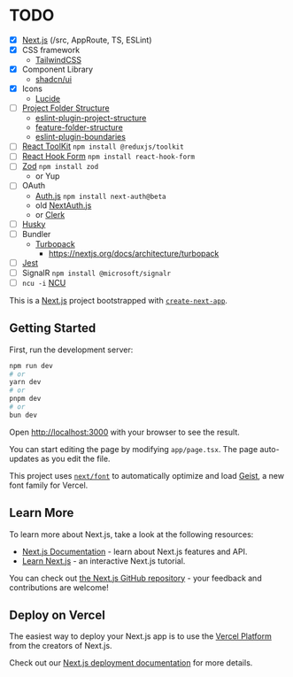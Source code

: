 # TODO

- [x] [Next.js](https://nextjs.org/) (/src, AppRoute, TS, ESLint)
- [x] CSS framework
  - [TailwindCSS](https://tailwindcss.com/)
- [x] Component Library
  - [shadcn/ui](https://ui.shadcn.com/)
- [x] Icons
  - [Lucide](https://lucide.dev/)
- [ ] [Project Folder Structure](https://github.com/WebDevSimplified/parity-deals-clone/tree/feature-folder-structure)
  - [eslint-plugin-project-structure](https://github.com/Igorkowalski94/eslint-plugin-project-structure)
  - [feature-folder-structure](https://github.com/WebDevSimplified/parity-deals-clone/tree/feature-folder-structure)
  - [eslint-plugin-boundaries](https://github.com/javierbrea/eslint-plugin-boundaries)
- [ ] [React ToolKit](https://redux-toolkit.js.org/) `npm install @reduxjs/toolkit`
- [ ] [React Hook Form](https://www.react-hook-form.com/) `npm install react-hook-form`
- [ ] [Zod](https://zod.dev/) `npm install zod`
  - or Yup
- [ ] OAuth
  - [Auth.js](https://authjs.dev/) `npm install next-auth@beta`
  - old [NextAuth.js](https://next-auth.js.org/)
  - or [Clerk](https://clerk.com/)
- [ ] [Husky](https://typicode.github.io/husky/)
- [ ] Bundler
  - [Turbopack](https://turbo.build/pack/docs) 
    * https://nextjs.org/docs/architecture/turbopack
- [ ] [Jest](https://jestjs.io/)
- [ ] SignalR `npm install @microsoft/signalr`
- [ ] `ncu -i` [NCU](https://www.npmjs.com/package/npm-check-updates)

This is a [Next.js](https://nextjs.org) project bootstrapped with [`create-next-app`](https://nextjs.org/docs/app/api-reference/cli/create-next-app).

## Getting Started

First, run the development server:

```bash
npm run dev
# or
yarn dev
# or
pnpm dev
# or
bun dev
```

Open [http://localhost:3000](http://localhost:3000) with your browser to see the result.

You can start editing the page by modifying `app/page.tsx`. The page auto-updates as you edit the file.

This project uses [`next/font`](https://nextjs.org/docs/app/building-your-application/optimizing/fonts) to automatically optimize and load [Geist](https://vercel.com/font), a new font family for Vercel.

## Learn More

To learn more about Next.js, take a look at the following resources:

- [Next.js Documentation](https://nextjs.org/docs) - learn about Next.js features and API.
- [Learn Next.js](https://nextjs.org/learn) - an interactive Next.js tutorial.

You can check out [the Next.js GitHub repository](https://github.com/vercel/next.js) - your feedback and contributions are welcome!

## Deploy on Vercel

The easiest way to deploy your Next.js app is to use the [Vercel Platform](https://vercel.com/new?utm_medium=default-template&filter=next.js&utm_source=create-next-app&utm_campaign=create-next-app-readme) from the creators of Next.js.

Check out our [Next.js deployment documentation](https://nextjs.org/docs/app/building-your-application/deploying) for more details.
